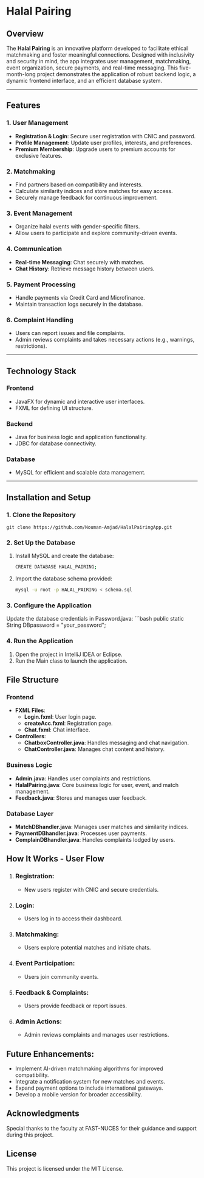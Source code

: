 # Halal Pairing

## Overview
The **Halal Pairing** is an innovative platform developed to facilitate ethical matchmaking and foster meaningful connections. Designed with inclusivity and security in mind, the app integrates user management, matchmaking, event organization, secure payments, and real-time messaging. This five-month-long project demonstrates the application of robust backend logic, a dynamic frontend interface, and an efficient database system.

---

## Features

### **1. User Management**
- **Registration & Login**: Secure user registration with CNIC and password.
- **Profile Management**: Update user profiles, interests, and preferences.
- **Premium Membership**: Upgrade users to premium accounts for exclusive features.

### **2. Matchmaking**
- Find partners based on compatibility and interests.
- Calculate similarity indices and store matches for easy access.
- Securely manage feedback for continuous improvement.

### **3. Event Management**
- Organize halal events with gender-specific filters.
- Allow users to participate and explore community-driven events.

### **4. Communication**
- **Real-time Messaging**: Chat securely with matches.
- **Chat History**: Retrieve message history between users.

### **5. Payment Processing**
- Handle payments via Credit Card and Microfinance.
- Maintain transaction logs securely in the database.

### **6. Complaint Handling**
- Users can report issues and file complaints.
- Admin reviews complaints and takes necessary actions (e.g., warnings, restrictions).

---

## Technology Stack

### **Frontend**
- JavaFX for dynamic and interactive user interfaces.
- FXML for defining UI structure.

### **Backend**
- Java for business logic and application functionality.
- JDBC for database connectivity.

### **Database**
- MySQL for efficient and scalable data management.

---

## Installation and Setup

### **1. Clone the Repository**
    git clone https://github.com/Nouman-Amjad/HalalPairingApp.git
### **2. Set Up the Database**
1. Install MySQL and create the database:
    ```bash
    CREATE DATABASE HALAL_PAIRING;
2. Import the database schema provided:
    ```bash
    mysql -u root -p HALAL_PAIRING < schema.sql
### **3. Configure the Application**
Update the database credentials in Password.java:
    ```bash
    public static String DBpassword = "your_password";
### **4. Run the Application**
1. Open the project in IntelliJ IDEA or Eclipse.
2. Run the Main class to launch the application. 

## File Structure
### Frontend
- **FXML Files**: 
    - **Login.fxml**: User login page. 
    - **createAcc.fxml**: Registration page.
    - **Chat.fxml**: Chat interface.
- **Controllers**:
    - **ChatboxController.java**: Handles messaging and chat navigation.
    - **ChatController.java**: Manages chat content and history.
### Business Logic
- **Admin.java**: Handles user complaints and restrictions.
- **HalalPairing.java**: Core business logic for user, event, and match management.
- **Feedback.java**: Stores and manages user feedback.
### Database Layer
- **MatchDBhandler.java**: Manages user matches and similarity indices.
- **PaymentDBhandler.java**: Processes user payments.
- **ComplainDBhandler.java**: Handles complaints lodged by users.

## How It Works - User Flow
1. ### Registration:
    - New users register with CNIC and secure credentials.
2. ### Login:
    - Users log in to access their dashboard.
3. ### Matchmaking:
    - Users explore potential matches and initiate chats.
4. ### Event Participation:
    - Users join community events.
5. ### Feedback & Complaints:
    - Users provide feedback or report issues.
6. ### Admin Actions:
    - Admin reviews complaints and manages user restrictions.

## Future Enhancements:
- Implement AI-driven matchmaking algorithms for improved compatibility.
- Integrate a notification system for new matches and events.
- Expand payment options to include international gateways.
- Develop a mobile version for broader accessibility.

## Acknowledgments
Special thanks to the faculty at FAST-NUCES for their guidance and support during this project.

## License
This project is licensed under the MIT License.